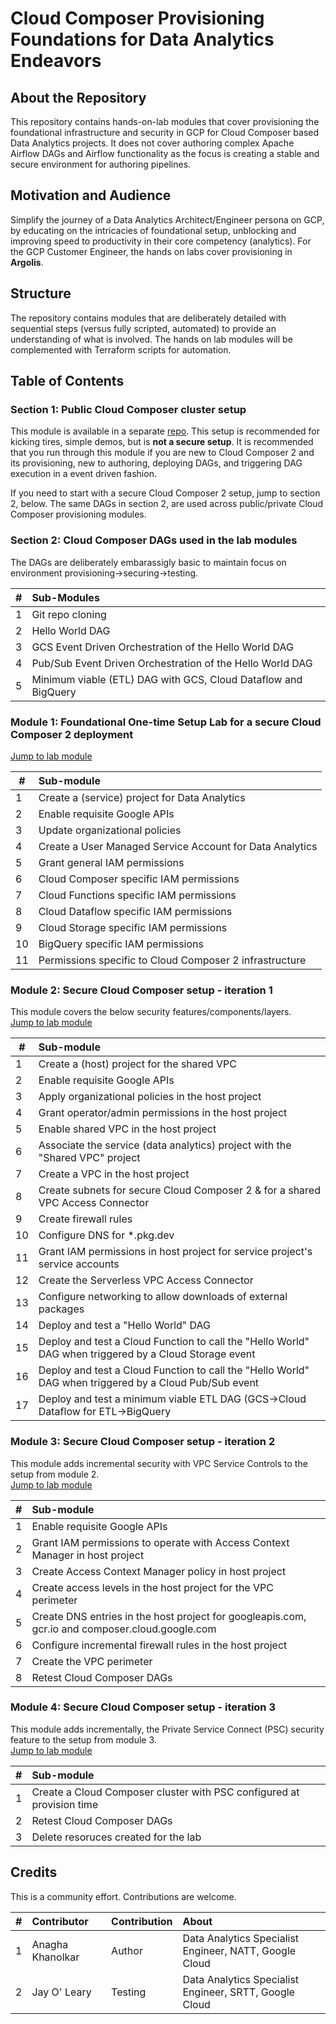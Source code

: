 # Cloud Composer Provisioning Foundations for Data Analytics Endeavors

## About the Repository
This repository contains hands-on-lab modules that cover provisioning the foundational infrastructure and security in GCP for Cloud Composer based Data Analytics projects. It does not cover authoring complex Apache Airflow DAGs and Airflow functionality as the focus is creating a stable and secure environment for authoring pipelines.

## Motivation and Audience
Simplify the journey of a Data Analytics Architect/Engineer persona on GCP, by educating on the intricacies of foundational setup, unblocking and improving speed to productivity in their core competency (analytics). For the GCP Customer Engineer, the hands on labs cover provisioning in **Argolis**. 

## Structure
The repository contains modules that are deliberately detailed with sequential steps (versus fully scripted, automated) to provide an understanding of what is involved. The hands on lab modules will be complemented with Terraform scripts for automation.


## Table of Contents

### Section 1: Public Cloud Composer cluster setup

This module is available in a separate [repo](https://github.com/anagha-google/composer2-basic-orchestration). This setup is recommended for kicking tires, simple demos, but is **not a secure setup**. It is recommended that you run through this module if you are new to Cloud Composer 2 and its provisioning, new to authoring, deploying DAGs, and triggering DAG execution in a event driven fashion. <br>

If you need to start with a secure Cloud Composer 2 setup, jump to section 2, below. The same DAGs in section 2, are used across public/private Cloud Composer provisioning modules.

### Section 2: Cloud Composer DAGs used in the lab modules 

The DAGs are deliberately embarassigly basic to maintain focus on environment provisioning->securing->testing.

| # | Sub-Modules | 
| -- | :--- |
| 1 | Git repo cloning | 
| 2 | Hello World DAG |
| 3 | GCS Event Driven Orchestration of the Hello World DAG |
| 4 | Pub/Sub Event Driven Orchestration of the Hello World DAG |
| 5 | Minimum viable (ETL) DAG with GCS, Cloud Dataflow and BigQuery |


### Module 1: Foundational One-time Setup Lab for a secure Cloud Composer 2 deployment

[Jump to lab module](01-modules/01-foundational-setup.md)

| # | Sub-module | 
| -- | :---    |
| 1 | Create a (service) project for Data Analytics | 
| 2 | Enable requisite Google APIs |  
| 3 | Update organizational policies | 
| 4 | Create a User Managed Service Account for Data Analytics | 
| 5 | Grant general IAM permissions | 
| 6 | Cloud Composer specific IAM permissions | 
| 7 | Cloud Functions specific IAM permissions | 
| 8 | Cloud Dataflow specific IAM permissions | 
| 9 | Cloud Storage specific IAM permissions | 
| 10 | BigQuery specific IAM permissions | 
| 11 | Permissions specific to Cloud Composer 2 infrastructure |


### Module 2: Secure Cloud Composer setup - iteration 1

This module covers the below security features/components/layers.<br>
[Jump to lab module](01-modules/02a-secure-cc2-iteration1-foundations.md)

| # | Sub-module | 
| -- | :---    |
| 1 | Create a (host) project for the shared VPC | 
| 2 | Enable requisite Google APIs |  
| 3 | Apply organizational policies in the host project | 
| 4 | Grant operator/admin permissions in the host project | 
| 5 | Enable shared VPC in the host project | 
| 6 | Associate the service (data analytics) project with the "Shared VPC" project | 
| 7 | Create a VPC in the host project | 
| 8 | Create subnets for secure Cloud Composer 2 & for a shared VPC Access Connector | 
| 9 | Create firewall rules | 
| 10 | Configure DNS for \*.pkg.dev | 
| 11 | Grant IAM permissions in host project for service project's service accounts |
| 12 | Create the Serverless VPC Access Connector |
| 13 | Configure networking to allow downloads of external packages  |
| 14 | Deploy and test a "Hello World" DAG  |
| 15 | Deploy and test a Cloud Function to call the "Hello World" DAG when triggered by a Cloud Storage event  |
| 16 | Deploy and test a Cloud Function to call the "Hello World" DAG when triggered by a Cloud Pub/Sub event  |
| 17 | Deploy and test a minimum viable ETL DAG (GCS->Cloud Dataflow for ETL->BigQuery  |

### Module 3: Secure Cloud Composer setup - iteration 2

This module adds incremental security with VPC Service Controls to the setup from module 2.<br>
[Jump to lab module](01-modules/03-secure-cc2-iteration2-foundations.md)

| # | Sub-module | 
| -- | :---    | 
| 1 | Enable requisite Google APIs|  
| 2 | Grant IAM permissions to operate with Access Context Manager in host project|  
| 3 | Create Access Context Manager policy in host project|  
| 4 | Create access levels in the host project for the VPC perimeter |  
| 5 | Create DNS entries in the host project for googleapis.com, gcr.io and composer.cloud.google.com|  
| 6 | Configure incremental firewall rules in the host project|  
| 7 | Create the VPC perimeter |  
| 8 | Retest Cloud Composer DAGs|  

### Module 4: Secure Cloud Composer setup - iteration 3

This module adds incrementally, the Private Service Connect (PSC) security feature to the setup from module 3.<br>
[Jump to lab module](01-modules/04-secure-cc2-iteration3-foundations.md)


| # | Sub-module | 
| -- | :---    | 
| 1 | Create a Cloud Composer cluster with PSC configured at provision time| 
| 2 | Retest Cloud Composer DAGs|  
| 3 | Delete resoruces created for the lab|  


## Credits
This is a community effort. Contributions are welcome.<br>


| # | Contributor | Contribution | About |
| -- | :---    | :---| :---| 
| 1 | Anagha Khanolkar | Author | Data Analytics Specialist Engineer, NATT, Google Cloud |
| 2 | Jay O' Leary | Testing | Data Analytics Specialist Engineer, SRTT, Google Cloud |
